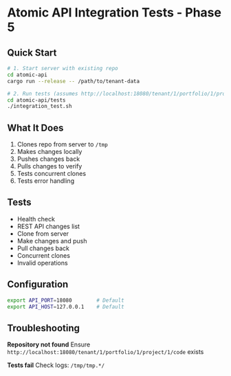 # Atomic API Integration Tests - Phase 5

## Quick Start

```bash
# 1. Start server with existing repo
cd atomic-api
cargo run --release -- /path/to/tenant-data

# 2. Run tests (assumes http://localhost:18080/tenant/1/portfolio/1/project/1/code exists)
cd atomic-api/tests
./integration_test.sh
```

## What It Does

1. Clones repo from server to `/tmp`
2. Makes changes locally
3. Pushes changes back
4. Pulls changes to verify
5. Tests concurrent clones
6. Tests error handling

## Tests

- Health check
- REST API changes list
- Clone from server
- Make changes and push
- Pull changes back
- Concurrent clones
- Invalid operations

## Configuration

```bash
export API_PORT=18080        # Default
export API_HOST=127.0.0.1    # Default
```

## Troubleshooting

**Repository not found**
Ensure `http://localhost:18080/tenant/1/portfolio/1/project/1/code` exists

**Tests fail**
Check logs: `/tmp/tmp.*/`
